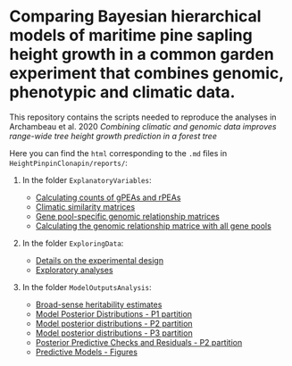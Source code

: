 
# Comparing Bayesian hierarchical models of maritime pine sapling height growth in a common garden experiment that combines genomic, phenotypic and climatic data.

This repository contains the scripts needed to reproduce the analyses in Archambeau et al. 2020 *Combining climatic and genomic data improves
range-wide tree height growth prediction in a forest tree*

Here you can find the `html` corresponding to the `.md` files in `HeightPinpinClonapin/reports/`:

1. In the folder `ExplanatoryVariables`: 

    - [Calculating counts of gPEAs and rPEAs](https://juliettearchambeau.github.io/HeightPinpinClonapin/docs/CalculatingGPEAandRPEA.html)
    - [Climatic similarity matrices](https://juliettearchambeau.github.io/HeightPinpinClonapin/docs/ClimSimMatrices.html)
    - [Gene pool-specific genomic relationship matrices](https://juliettearchambeau.github.io/docs/HeightPinpinClonapin/GenePoolSpecificKinshipMatrix.html)
    - [Calculating the genomic relationship matrice with all gene pools](https://juliettearchambeau.github.io/docs/HeightPinpinClonapin/GenomicRelationshipMatrices.html)
    
2. In the folder `ExploringData`:

    - [Details on the experimental design](https://juliettearchambeau.github.io/HeightPinpinClonapin/DetailsExperimentalDesign.html)
    - [Exploratory analyses](https://juliettearchambeau.github.io/HeightPinpinClonapin/ExploratoryAnalyses.html)

3. In the folder `ModelOutputsAnalysis`:

    - [Broad-sense heritability estimates](https://juliettearchambeau.github.io/HeightPinpinClonapin/EstimatingHeritability.html)
    - [Model Posterior Distributions - P1 partition](https://juliettearchambeau.github.io/HeightPinpinClonapin/ModelPosteriorDistributionsP1.html)
    - [Model posterior distributions - P2 partition](https://juliettearchambeau.github.io/HeightPinpinClonapin/ModelPosteriorDistributionsP2.html)
    - [Model posterior distributions - P3 partition](https://juliettearchambeau.github.io/HeightPinpinClonapin/ModelPosteriorDistributionsP3.html)
    - [Posterior Predictive Checks and Residuals - P2 partition](https://juliettearchambeau.github.io/HeightPinpinClonapin/PosteriorPredictiveChecks.html)
    - [Predictive Models - Figures](https://juliettearchambeau.github.io/HeightPinpinClonapin/PosteriorPredictiveFigures.html)
    